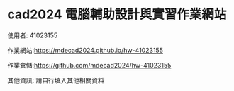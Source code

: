 # cad2024 電腦輔助設計與實習作業網站

使用者: 41023155

作業網站:https://mdecad2024.github.io/hw-41023155 

作業倉儲:https://github.com/mdecad2024/hw-41023155

其他資訊: 請自行填入其他相關資料

